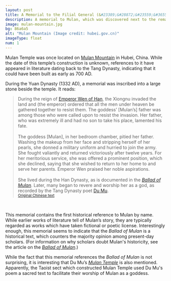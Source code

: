 ```yaml
---
layout: post
title: A Memorial to the Filial General (&#23389;&#28872;&#23559;&#36557;&#31072;&#20687;&#36776;&#27491;&#35352;, 1332 AD)
description: A memorial to Mulan, which was discovered next to the remains of a temple on Mulan Mountain, claims to tell Mulan’s true story.
image: mulan-mountain.jpg
bg: 86a6a5
alt: "Mulan Mountain (Image credit: hubei.gov.cn)"
imageType: float
num: 1
---
```


Mulan Temple was once located on [Mulan Mountain](http://en.hubei.gov.cn/special/sinh_2015/summerresorts_2015/201507/t20150726_694712.shtml) in Hubei, China. While the date of this temple&rsquo;s construction is unknown, references to it have appeared in literature dating back to the Tang Dynasty, indicating that it could have been built as early as 700 AD.

During the Yuan Dynasty (1332 AD), a memorial was inscribed into a large stone beside the temple. It reads:

<blockquote>
During the reign of <a href="https://en.wikipedia.org/wiki/Emperor_Wen_of_Han">Emperor Wen of Han</a>, the Xiongnu invaded the land and (the emperor) ordered that all the men under heaven be gathered together to resist them. The goddess’ [Mulan’s] father was among those who were called upon to resist the invasion. Her father, who was extremely ill and had no son to take his place, lamented his fate.<br />
<br />
The goddess [Mulan], in her bedroom chamber, pitied her father. Washing the makeup from her face and stripping herself of her pearls, she donned a military uniform and hurried to join the army. She fought valiantly and returned victoriously after twelve years. For her meritorious service, she was offered a prominent position, which she declined, saying that she wished to return to her home to and serve her parents. Emperor Wen praised her noble aspirations.<br />
<br />
She lived during the Han Dynasty, as is documented in the <a href="/pages/northern-wei/ballad-of-mulan"><i>Ballad of Mulan</i></a>. Later, many began to revere and worship her as a god, as recorded by the Tang Dynasty poet <a href="/pages/tang/mulan-temple-du-mu">Du Mu</a>.
<small><br /><a href="https://books.google.com.tw/books?id=51ZyDwAAQBAJ&amp;pg=PA317&amp;lpg=PA317">Original Chinese text</a></small></blockquote><br />

This memorial contains the first historical reference to Mulan by name. While earlier works of literature tell of Mulan&rsquo;s story, they are typically regarded as works which have taken fictional or poetic license. Interestingly enough, this memorial seems to indicate that the <i>Ballad of Mulan</i> is a historical text, which counters the majority opinion among present-day scholars. (For information on why scholars doubt Mulan's historicity, see the article on the [*Ballad of Mulan*](/pages/northern-wei/ballad-of-mulan).)

While the fact that this memorial references the <i>Ballad of Mulan</i> is not surprising, it is interesting that Du Mu&rsquo;s *[Mulan Temple](/pages/tang/mulan-temple-du-mu)* is also mentioned. Apparently, the Taoist sect which constructed Mulan Temple used Du Mu's poem a sacred text to facilitate their worship of Mulan as a goddess.
